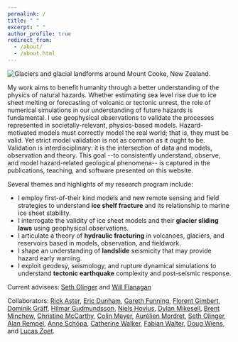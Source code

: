 ```yaml
---
permalink: /
title: " "
excerpt: " "
author_profile: true
redirect_from: 
  - /about/
  - /about.html
---
```

![Glaciers and glacial landforms around Mount Cooke, New Zealand.](https://bradlipovsky.github.io/images/PANO_20190317_142920.jpg)

My work aims to benefit humanity through a better understanding of the physics of natural hazards.  Whether estimating sea level rise due to ice sheet melting or forecasting of volcanic or tectonic unrest, the role of numerical simulations in our understanding of future hazards is fundamental. I use geophysical observations to validate the processes represented in societally-relevant, physics-based models.  Hazard-motivated models must correctly model the real world; that is, they must be valid.  Yet strict model validation is not as common as it ought to be.  Validation is interdisciplinary: it is the intersection of  data and models, observation and theory.  This goal --to consistently understand, observe, and model hazard-related geological phenomena-- is captured in the publications, teaching, and software presented on this website.

Several themes and highlights of my research program include: 

* I employ first-of-their kind models and new remote sensing and field strategies to understand __ice shelf fracture__ and its relationship to marine ice sheet stability.
* I interrogate the validity of ice sheet models and their __glacier sliding laws__ using geophysical observations.
* I articulate a theory of __hydraulic fracturing__ in volcanoes, glaciers, and reservoirs based in models, observation, and fieldwork.
* I shape an understanding of __landslide__ seismicity that may provide hazard early warning.
* I exploit geodesy, seismology, and rupture dynamical simulations to understand __tectonic earthquake__ complexity and post-seismic response.



Current advisees:  [Seth Olinger](https://eps.harvard.edu/people/seth-olinger) and [Will Flanagan](https://eps.harvard.edu/people/will-flanagan)

Collaborators: [Rick Aster](https://sites.warnercnr.colostate.edu/aster/),  [Eric Dunham](https://pangea.stanford.edu/~edunham/),  [Gareth Funning](http://www.garethfunning.com/), [Florent Gimbert](http://pp.ige-grenoble.fr/annuaire/annuaire-osug-ige/gimbertf.htm), [Dominik Gräff](http://www.vaw.ethz.ch/en/people/person-detail.html?persid=235960), [Hilmar Gudmundsson](https://www.northumbria.ac.uk/about-us/our-staff/g/g-hilmar-gudmundsson/),  [Niels Hovius](https://www.gfz-potsdam.de/en/staff/niels-hovius/), [Dylan Mikesell](https://earth.boisestate.edu/people/dylanmikesell/), [Brent Minchew](https://eapsweb.mit.edu/people/minchew), [Christine McCarthy](https://www.ldeo.columbia.edu/user/mccarthy), [Colin Meyer](https://engineering.dartmouth.edu/people/faculty/colin-meyer), [Aurélien Mordret](https://sites.google.com/site/aurelienmordretswebpage/home?authuser=0), [Seth Olinger](https://eps.harvard.edu/people/seth-olinger), [Alan Rempel](https://pages.uoregon.edu/rempel/),  [Anne Schöpa](https://www.gfz-potsdam.de/en/staff/anne-schoepa/sec51/), [Catherine Walker](https://www.whoi.edu/profile/cwalker/), [Fabian Walter](http://www.vaw.ethz.ch/en/people/person-detail.MTI0OTY2.TGlzdC8xOTYxLDE1MTczNjI1ODA=.html), [Doug Wiens](https://eps.wustl.edu/people/douglas-wiens), and [Lucas Zoet](http://geoscience.wisc.edu/geoscience/people/faculty/lucas-zoet/). 
